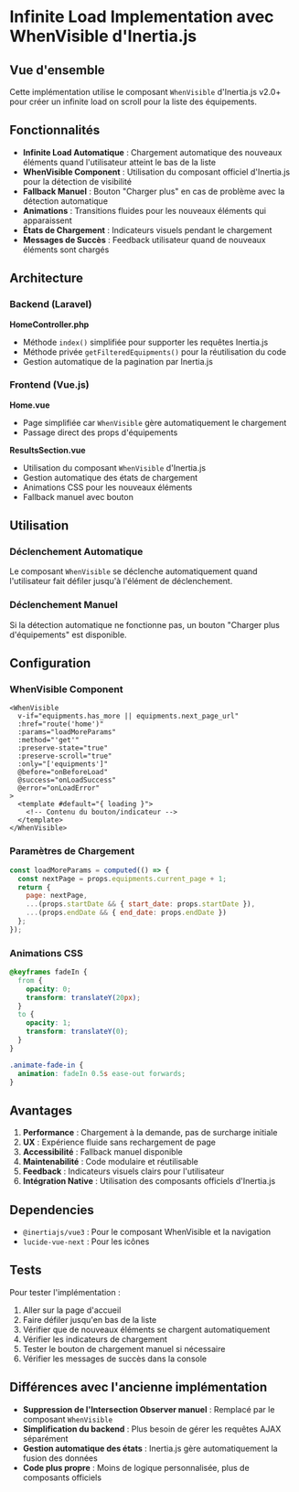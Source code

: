 # Infinite Load Implementation avec WhenVisible d'Inertia.js

## Vue d'ensemble

Cette implémentation utilise le composant `WhenVisible` d'Inertia.js v2.0+ pour créer un infinite load on scroll pour la liste des équipements.

## Fonctionnalités

- **Infinite Load Automatique** : Chargement automatique des nouveaux éléments quand l'utilisateur atteint le bas de la liste
- **WhenVisible Component** : Utilisation du composant officiel d'Inertia.js pour la détection de visibilité
- **Fallback Manuel** : Bouton "Charger plus" en cas de problème avec la détection automatique
- **Animations** : Transitions fluides pour les nouveaux éléments qui apparaissent
- **États de Chargement** : Indicateurs visuels pendant le chargement
- **Messages de Succès** : Feedback utilisateur quand de nouveaux éléments sont chargés

## Architecture

### Backend (Laravel)

**HomeController.php**
- Méthode `index()` simplifiée pour supporter les requêtes Inertia.js
- Méthode privée `getFilteredEquipments()` pour la réutilisation du code
- Gestion automatique de la pagination par Inertia.js

### Frontend (Vue.js)

**Home.vue**
- Page simplifiée car `WhenVisible` gère automatiquement le chargement
- Passage direct des props d'équipements

**ResultsSection.vue**
- Utilisation du composant `WhenVisible` d'Inertia.js
- Gestion automatique des états de chargement
- Animations CSS pour les nouveaux éléments
- Fallback manuel avec bouton

## Utilisation

### Déclenchement Automatique

Le composant `WhenVisible` se déclenche automatiquement quand l'utilisateur fait défiler jusqu'à l'élément de déclenchement.

### Déclenchement Manuel

Si la détection automatique ne fonctionne pas, un bouton "Charger plus d'équipements" est disponible.

## Configuration

### WhenVisible Component

```vue
<WhenVisible
  v-if="equipments.has_more || equipments.next_page_url"
  :href="route('home')"
  :params="loadMoreParams"
  :method="'get'"
  :preserve-state="true"
  :preserve-scroll="true"
  :only="['equipments']"
  @before="onBeforeLoad"
  @success="onLoadSuccess"
  @error="onLoadError"
>
  <template #default="{ loading }">
    <!-- Contenu du bouton/indicateur -->
  </template>
</WhenVisible>
```

### Paramètres de Chargement

```javascript
const loadMoreParams = computed(() => {
  const nextPage = props.equipments.current_page + 1;
  return {
    page: nextPage,
    ...(props.startDate && { start_date: props.startDate }),
    ...(props.endDate && { end_date: props.endDate })
  };
});
```

### Animations CSS

```css
@keyframes fadeIn {
  from {
    opacity: 0;
    transform: translateY(20px);
  }
  to {
    opacity: 1;
    transform: translateY(0);
  }
}

.animate-fade-in {
  animation: fadeIn 0.5s ease-out forwards;
}
```

## Avantages

1. **Performance** : Chargement à la demande, pas de surcharge initiale
2. **UX** : Expérience fluide sans rechargement de page
3. **Accessibilité** : Fallback manuel disponible
4. **Maintenabilité** : Code modulaire et réutilisable
5. **Feedback** : Indicateurs visuels clairs pour l'utilisateur
6. **Intégration Native** : Utilisation des composants officiels d'Inertia.js

## Dependencies

- `@inertiajs/vue3` : Pour le composant WhenVisible et la navigation
- `lucide-vue-next` : Pour les icônes

## Tests

Pour tester l'implémentation :

1. Aller sur la page d'accueil
2. Faire défiler jusqu'en bas de la liste
3. Vérifier que de nouveaux éléments se chargent automatiquement
4. Vérifier les indicateurs de chargement
5. Tester le bouton de chargement manuel si nécessaire
6. Vérifier les messages de succès dans la console

## Différences avec l'ancienne implémentation

- **Suppression de l'Intersection Observer manuel** : Remplacé par le composant `WhenVisible`
- **Simplification du backend** : Plus besoin de gérer les requêtes AJAX séparément
- **Gestion automatique des états** : Inertia.js gère automatiquement la fusion des données
- **Code plus propre** : Moins de logique personnalisée, plus de composants officiels 
